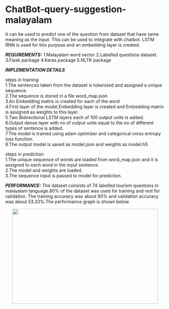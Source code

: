 # ChatBot-query-suggestion-malayalam
It can be  used to predict one of the  question from dataset that have same meaning as the input.
This can be used to integrate with chatbot.
LSTM RNN is used for this purpose and an embedding layer is created.

***REQUIREMENTS:***
1.Malayalam word vector
2.Labelled questions dataset.
3.Flask package
4.Keras package
5.NLTK package

***IMPLEMENTATION DETAILS***

steps in training<br/>
1.The sentences taken from the dataset is tokenized and assigned a unique sequence.<br/>
2.The sequence is stored in a file word_map.json<br/>
3.An Embedding matrix is created for each of the word<br/>
4.First layer of the model,Embedding layer is created and Embedding matrix is assigned as weights to this layer.<br/>
5.Two Bidirectional LSTM layers each of 100 output units is added.<br/>
6.Output dense layer with no of output units equal to the no of different types of sentence is added.<br/>
7.The model is trained using adam optimizer and categorical cross entropy loss function.<br/>
8.The output model is saved as model.json and weights as model.h5<br/>

steps in prediction<br/>
1.The unique sequence of words are loaded from word_map.json and it is assigned to each word in the input sentence.<br/>
2.The model and weights are loaded.<br/>
3.The sequence input is passed to model for prediction.<br/>

***PERFORMANCE:***
The dataset consists of 74 labelled  tourism questions in malayalam language.80% of the dataset was used for training and rest for validation. The training accuracy was about 90% and validation accuracy was about 53.33%.The performance graph is shown below.
<p align="center">
  <img width="460" height="300" src="https://github.com/abinshoby/ChatBot-query-suggestion-malayalam/blob/master/malayalam%20chatbot/epoch21trial13.png">
</p>

